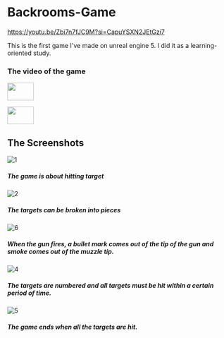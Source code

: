 # Backrooms-Game
 
https://youtu.be/Zbi7n7fJC9M?si=CapuYSXN2JEtGzi7

This is the first game I've made on unreal engine 5. I did it as a learning-oriented study.

### The video of the game

<p> 
  <a href="https://youtu.be/pEC9vsVYTLI" target="_blank" rel="noreferrer"> <img src="https://upload.wikimedia.org/wikipedia/commons/0/09/YouTube_full-color_icon_%282017%29.svg" width="60" height="40"/>
  </a> </p>

  <p> 
  <a href="https://youtu.be/Zbi7n7fJC9M?si=CapuYSXN2JEtGzi7" target="_blank" rel="noreferrer"> <img src="https://upload.wikimedia.org/wikipedia/commons/0/09/YouTube_full-color_icon_%282017%29.svg" width="60" height="40"/>
  </a> </p>
  
## The Screenshots
![1](https://github.com/TahaKoyuturk/Target_Destroyer/assets/59308946/a7a36e35-cda5-4d28-b3df-2962201d2789)

##### The game is about hitting target

![2](https://github.com/TahaKoyuturk/Target_Destroyer/assets/59308946/0c427923-43bd-40f2-bab2-023d88df9405)

##### The targets can be broken into pieces

![6](https://github.com/TahaKoyuturk/Target_Destroyer/assets/59308946/aff67ed4-63ee-4cd6-8c39-ee163016710e)

##### When the gun fires, a bullet mark comes out of the tip of the gun and smoke comes out of the muzzle tip.

![4](https://github.com/TahaKoyuturk/Target_Destroyer/assets/59308946/b2b7622d-fc67-4027-bce7-71ea6f863b83)

##### The targets are numbered and all targets must be hit within a certain period of time.

![5](https://github.com/TahaKoyuturk/Target_Destroyer/assets/59308946/3693a331-5578-49dd-bcd9-4968626fb0d0)

##### The game ends when all the targets are hit.



